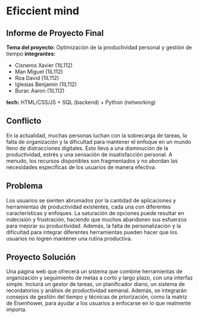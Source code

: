 # Eficcient mind

**Informe de Proyecto Final**
---
**Tema del proyecto:** Optimización de la productividad personal y gestión de tiempo
**integrantes:**

- Cisneros Xavier (1IL112)
- Man Miguel (1IL112)
- Roa David (1IL112)
- Iglesias Benjamín (1IL112)
- Burac Aaron (1IL112)

**tech:** HTML/CSS/JS + SQL (backend) + Python (networking)

## Conflicto

En la actualidad, muchas personas luchan con la sobrecarga de tareas, la falta de organización y la dificultad para mantener el enfoque en un mundo lleno de distracciones digitales. Esto lleva a una disminución de la productividad, estrés y una sensación de insatisfacción personal. A menudo, los recursos disponibles son fragmentados y no abordan las necesidades específicas de los usuarios de manera efectiva.

## Problema

Los usuarios se sienten abrumados por la cantidad de aplicaciones y herramientas de productividad existentes, cada una con diferentes características y enfoques. La saturación de opciones puede resultar en indecisión y frustración, haciendo que muchos abandonen sus esfuerzos para mejorar su productividad. Además, la falta de personalización y la dificultad para integrar diferentes herramientas pueden hacer que los usuarios no logren mantener una rutina productiva.

## Proyecto Solución

Una página web que ofrecerá un sistema que combine herramientas de organización y seguimiento de metas a corto y largo plazo, con una interfaz simple. Incluirá un gestor de tareas, un planificador diario, un sistema de recordatorios y análisis de productividad semanal. Además, se integrarán consejos de gestión del tiempo y técnicas de priorización, como la matriz de Eisenhower, para ayudar a los usuarios a enfocarse en lo que realmente importa.
